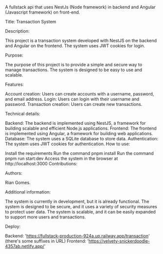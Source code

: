 A fullstack api that uses NestJs (Node framework) in backend and Angular (Javascript framework) on front-end.

Title:
Transaction System

Description:

This project is a transaction system developed with NestJS on the backend and Angular on the frontend. The system uses JWT cookies for login.

Purpose:

The purpose of this project is to provide a simple and secure way to manage transactions. The system is designed to be easy to use and scalable.

Features:

Account creation: Users can create accounts with a username, password, and email address.
Login: Users can login with their username and password.
Transaction creation: Users can create new transactions.

Technical details:

Backend: The backend is implemented using NestJS, a framework for building scalable and efficient Node.js applications.
Frontend: The frontend is implemented using Angular, a framework for building web applications.
Database: The system uses a SQLite database to store data.
Authentication: The system uses JWT cookies for authentication.
How to use:

Install the requirements
Run the command pnpm install
Run the command pnpm run start:dev
Access the system in the browser at http://localhost:3000
Contributions:

Authors:

Rian Gomes.

Additional information:

The system is currently in development, but it is already functional.
The system is designed to be secure, and it uses a variety of security measures to protect user data.
The system is scalable, and it can be easily expanded to support more users and transactions.

Deploy:

Backend: 'https://fullstack-production-924a.up.railway.app/transaction' (there's some suffixes in URL)
Frontend: 'https://velvety-snickerdoodle-4357ab.netlify.app/'
